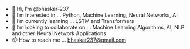 - 👋 Hi, I’m @bhaskar-237
- 👀 I’m interested in ... Python, Machine Learning, Neural Networks, AI
- 🌱 I’m currently learning ... LSTM and Transformers
- 💞️ I’m looking to collaborate on ... Machine Learning Algorithms, AI, NLP and other Neural Network Applications
- 📫 How to reach me ... bhaskar237@gmail.com

<!---
bhaskar-237/bhaskar-237 is a ✨ special ✨ repository because its `README.md` (this file) appears on your GitHub profile.
You can click the Preview link to take a look at your changes.
--->
